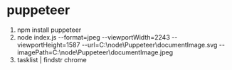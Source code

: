 # puppeteer
1. npm install puppeteer
2. node index.js --format=jpeg --viewportWidth=2243 --viewportHeight=1587 --url=C:\node\Puppeteer\documentImage.svg --imagePath=C:\node\Puppeteer\documentImage.jpeg
3. tasklist | findstr chrome
